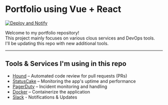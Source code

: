 # Portfolio using Vue + React

[![Deploy and Notify](https://github.com/arunlorenz/portfolio/actions/workflows/deploy-and-notify.yml/badge.svg)](https://github.com/arunlorenz/portfolio/actions/workflows/deploy-and-notify.yml)

Welcome to my portfolio repository!<br>
This project mainly focuses on various clous services and DevOps tools.<br>
I'll be updating this repo with new additional tools.<br>

---

## Tools & Services I'm using in this repo

- [Hound](https://houndci.com/) – Automated code review for pull requests (PRs)  
- [StatusCake](https://www.statuscake.com/) – Monitoring the app's uptime and performance  
- [PagerDuty](https://www.pagerduty.com/) – Incident monitoring and handling
- [Docker](https://docker.com/) – Containerize the application
- [Slack](https://slack.com) - Notifications & Updates
